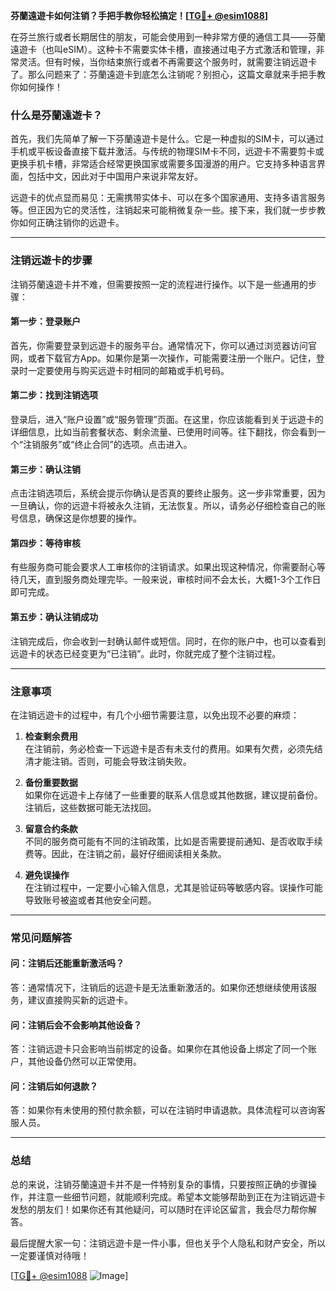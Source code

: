 **芬蘭遠遊卡如何注销？手把手教你轻松搞定！[[TG💪+ @esim1088](https://t.me/s/esim1088)]**

在芬兰旅行或者长期居住的朋友，可能会使用到一种非常方便的通信工具——芬蘭遠遊卡（也叫eSIM）。这种卡不需要实体卡槽，直接通过电子方式激活和管理，非常灵活。但有时候，当你结束旅行或者不再需要这个服务时，就需要注销远遊卡了。那么问题来了：芬蘭遠遊卡到底怎么注销呢？别担心，这篇文章就来手把手教你如何操作！

### 什么是芬蘭遠遊卡？

首先，我们先简单了解一下芬蘭遠遊卡是什么。它是一种虚拟的SIM卡，可以通过手机或平板设备直接下载并激活。与传统的物理SIM卡不同，远遊卡不需要剪卡或更换手机卡槽，非常适合经常更换国家或需要多国漫游的用户。它支持多种语言界面，包括中文，因此对于中国用户来说非常友好。

远遊卡的优点显而易见：无需携带实体卡、可以在多个国家通用、支持多语言服务等。但正因为它的灵活性，注销起来可能稍微复杂一些。接下来，我们就一步步教你如何正确注销你的远遊卡。

---

### 注销远遊卡的步骤

注销芬蘭遠遊卡并不难，但需要按照一定的流程进行操作。以下是一些通用的步骤：

#### **第一步：登录账户**
首先，你需要登录到远遊卡的服务平台。通常情况下，你可以通过浏览器访问官网，或者下载官方App。如果你是第一次操作，可能需要注册一个账户。记住，登录时一定要使用与购买远遊卡时相同的邮箱或手机号码。

#### **第二步：找到注销选项**
登录后，进入“账户设置”或“服务管理”页面。在这里，你应该能看到关于远遊卡的详细信息，比如当前套餐状态、剩余流量、已使用时间等。往下翻找，你会看到一个“注销服务”或“终止合同”的选项。点击进入。

#### **第三步：确认注销**
点击注销选项后，系统会提示你确认是否真的要终止服务。这一步非常重要，因为一旦确认，你的远遊卡将被永久注销，无法恢复。所以，请务必仔细检查自己的账号信息，确保这是你想要的操作。

#### **第四步：等待审核**
有些服务商可能会要求人工审核你的注销请求。如果出现这种情况，你需要耐心等待几天，直到服务商处理完毕。一般来说，审核时间不会太长，大概1-3个工作日即可完成。

#### **第五步：确认注销成功**
注销完成后，你会收到一封确认邮件或短信。同时，在你的账户中，也可以查看到远遊卡的状态已经变更为“已注销”。此时，你就完成了整个注销过程。

---

### 注意事项

在注销远遊卡的过程中，有几个小细节需要注意，以免出现不必要的麻烦：

1. **检查剩余费用**  
   在注销前，务必检查一下远遊卡是否有未支付的费用。如果有欠费，必须先结清才能注销。否则，可能会导致注销失败。

2. **备份重要数据**  
   如果你在远遊卡上存储了一些重要的联系人信息或其他数据，建议提前备份。注销后，这些数据可能无法找回。

3. **留意合约条款**  
   不同的服务商可能有不同的注销政策，比如是否需要提前通知、是否收取手续费等。因此，在注销之前，最好仔细阅读相关条款。

4. **避免误操作**  
   在注销过程中，一定要小心输入信息，尤其是验证码等敏感内容。误操作可能导致账号被盗或者其他安全问题。

---

### 常见问题解答

#### **问：注销后还能重新激活吗？**
答：通常情况下，注销后的远遊卡是无法重新激活的。如果你还想继续使用该服务，建议直接购买新的远遊卡。

#### **问：注销后会不会影响其他设备？**
答：注销远遊卡只会影响当前绑定的设备。如果你在其他设备上绑定了同一个账户，其他设备仍然可以正常使用。

#### **问：注销后如何退款？**
答：如果你有未使用的预付款余额，可以在注销时申请退款。具体流程可以咨询客服人员。

---

### 总结

总的来说，注销芬蘭遠遊卡并不是一件特别复杂的事情，只要按照正确的步骤操作，并注意一些细节问题，就能顺利完成。希望本文能够帮助到正在为注销远遊卡发愁的朋友们！如果你还有其他疑问，可以随时在评论区留言，我会尽力帮你解答。

最后提醒大家一句：注销远遊卡是一件小事，但也关乎个人隐私和财产安全，所以一定要谨慎对待哦！

[[TG💪+ @esim1088](https://t.me/s/esim1088) ![Image](https://i.postimg.cc/4NQfJmqS/Snipaste-2025-05-13-00-14-12.png)]